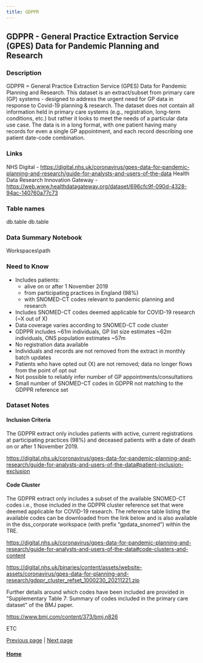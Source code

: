 ```yaml
---
title: GDPPR
---
```


## GDPPR - General Practice Extraction Service (GPES) Data for Pandemic Planning and Research

### Description
GDPPR = General Practice Extraction Service (GPES) Data for Pandemic Planning and Research. This dataset is an extract/subset from primary care (GP) systems - designed to address the urgent need for GP data in response to Covid-19 planning & research. The dataset does not contain all information held in primary care systems (e.g., registration, long-term conditions, etc.) but rather it looks to meet the needs of a particular data use case. The data is in a long format, with one patient having many records for even a single GP appointment, and each record describing one patient date-code combination.

### Links
NHS Digital - https://digital.nhs.uk/coronavirus/gpes-data-for-pandemic-planning-and-research/guide-for-analysts-and-users-of-the-data
Health Data Research Innovation Gateway - https://web.www.healthdatagateway.org/dataset/696cfc9f-090d-4328-94ac-140760a77c73

### Table names
db.table
db.table

### Data Summary Notebook
Workspaces\path

### Need to Know

- Includes patients:
  - alive on or after 1 November 2019
  - from participating practices in England (98%)
  - with SNOMED-CT codes relevant to pandemic planning and research
- Includes SNOMED-CT codes deemed applicable for COVID-19 research (~X out of X) 
- Data coverage varies according to SNOMED-CT code cluster 
- GDPPR includes ~61m individuals, GP list size estimates ~62m individuals, ONS population estimates ~57m 
- No registration data available 
- Individuals and records are not removed from the extract in monthly batch updates 
- Patients who have opted out (X) are not removed; data no longer flows from the point of opt out
- Not possible to reliably infer number of GP appointments/consultations
- Small number of SNOMED-CT codes in GDPPR not matching to the GDPPR reference set


### Dataset Notes

#### Inclusion Criteria

The GDPPR extract only includes patients with active, current registrations at participating practices (98%) and deceased patients with a date of death on or after 1 November 2019.

https://digital.nhs.uk/coronavirus/gpes-data-for-pandemic-planning-and-research/guide-for-analysts-and-users-of-the-data#patient-inclusion-exclusion

#### Code Cluster

The GDPPR extract only includes a subset of the available SNOMED-CT codes i.e., those included in the GDPPR cluster reference set that were deemed applicable for COVID-19 research. The reference table listing the available codes can be downloaded from the link below and is also available in the dss_corporate workspace (with prefix “gpdata_snomed”) within the TRE.

https://digital.nhs.uk/coronavirus/gpes-data-for-pandemic-planning-and-research/guide-for-analysts-and-users-of-the-data#code-clusters-and-content

https://digital.nhs.uk/binaries/content/assets/website-assets/coronavirus/gpes-data-for-planning-and-research/gdppr_cluster_refset_1000230_20211221.zip

Further details around which codes have been included are provided in “Supplementary Table 7: Summary of codes included in the primary care dataset” of the BMJ paper.

https://www.bmj.com/content/373/bmj.n826


ETC

[Previous page](/index.md) | [Next page](hes_apc.md)

#### [Home](./index.md) 
